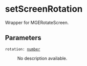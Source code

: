 # setScreenRotation

Wrapper for MGERotateScreen.

## Parameters

<dl class="describe">
<dt><code class="descname">rotation: <a href="https://mwse.readthedocs.io/en/latest/lua/type/number.html">number</a></code></dt>
<dd>

No description available.

</dd>
</dl>
